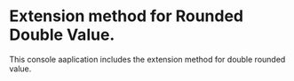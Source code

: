 # Extension method for Rounded Double Value.

This console aaplication includes the extension method for double rounded value.
